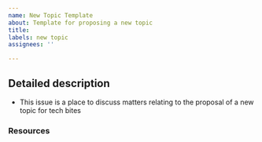 ```yaml
---
name: New Topic Template
about: Template for proposing a new topic
title:
labels: new topic
assignees: ''

---
```


## Detailed description
 * This issue is a place to discuss matters relating to the proposal of a new topic for tech bites

### Resources

<!-- Do you want to share any resources related to the proposed topic? -->
